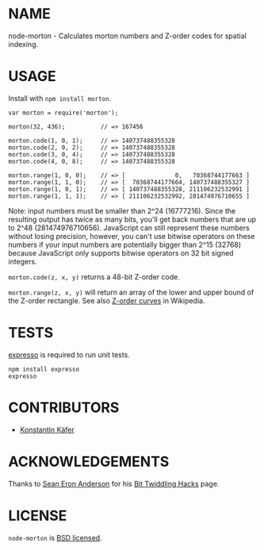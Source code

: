 # NAME

node-morton - Calculates morton numbers and Z-order codes for spatial indexing.



# USAGE

Install with `npm install morton`.

    var morton = require('morton');

    morton(32, 436);          // => 167456

    morton.code(1, 0, 1);     // => 140737488355328
    morton.code(2, 0, 2);     // => 140737488355328
    morton.code(3, 0, 4);     // => 140737488355328
    morton.code(4, 0, 8);     // => 140737488355328

    morton.range(1, 0, 0);    // => [              0,   70368744177663 ]
    morton.range(1, 1, 0);    // => [  70368744177664, 140737488355327 ]
    morton.range(1, 0, 1);    // => [ 140737488355328, 211106232532991 ]
    morton.range(1, 1, 1);    // => [ 211106232532992, 281474976710655 ]

Note: input numbers must be smaller than 2^24 (16777216). Since the resulting output has twice as many bits, you'll get back numbers that are up to 2^48 (281474976710656). JavaScript can still represent these numbers without losing precision, however, you can't use bitwise operators on these numbers if your input numbers are potentially bigger than 2^15 (32768) because JavaScript only supports bitwise operators on 32 bit signed integers.

`morton.code(z, x, y)` returns a 48-bit Z-order code.

`morton.range(z, x, y)` will return an array of the lower and upper bound of the Z-order rectangle. See also [Z-order curves](http://en.wikipedia.org/wiki/Z-order_curve) in Wikipedia.

# TESTS

[expresso](https://github.com/visionmedia/expresso) is required to run unit tests.

    npm install expresso
    expresso



# CONTRIBUTORS

* [Konstantin Käfer](https://github.com/kkaefer)



# ACKNOWLEDGEMENTS

Thanks to [Sean Eron Anderson](http://graphics.stanford.edu/~seander/) for his [Bit Twiddling Hacks](http://graphics.stanford.edu/~seander/bithacks.html) page.



# LICENSE

`node-morton` is [BSD licensed](https://github.com/developmentseed/node-morton/raw/master/LICENSE).
